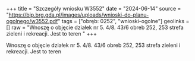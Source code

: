 +++
title = "Szczegóły wniosku W3552"
date = "2024-06-14"
source = "https://bip.brg.gda.pl/images/uploads/wnioski-do-planu-ogolnego/w3552.pdf"
tags = ["obręb: 0252", "wnioski-ogolne"]
geolinks = []
raw = "Wnoszę o objęcie działek nr 5. 4/8. 43/6 obreb 252, 253 strefa zieleni i rekreacji. Jest to teren "
+++

Wnoszę o objęcie działek nr 5. 4/8. 43/6 obreb 252, 253 strefa zieleni i rekreacji. Jest to teren



